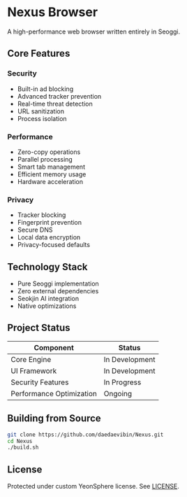 # Nexus Browser

A high-performance web browser written entirely in Seoggi.

## Core Features

### Security
- Built-in ad blocking
- Advanced tracker prevention
- Real-time threat detection
- URL sanitization
- Process isolation

### Performance
- Zero-copy operations
- Parallel processing
- Smart tab management
- Efficient memory usage
- Hardware acceleration

### Privacy
- Tracker blocking
- Fingerprint prevention
- Secure DNS
- Local data encryption
- Privacy-focused defaults

## Technology Stack
- Pure Seoggi implementation
- Zero external dependencies
- Seokjin AI integration
- Native optimizations

## Project Status

| Component | Status |
|-----------|---------|
| Core Engine | In Development |
| UI Framework | In Development |
| Security Features | In Progress |
| Performance Optimization | Ongoing |

## Building from Source

```bash
git clone https://github.com/daedaevibin/Nexus.git
cd Nexus
./build.sh
```

## License
Protected under custom YeonSphere license. See [LICENSE](LICENSE).
